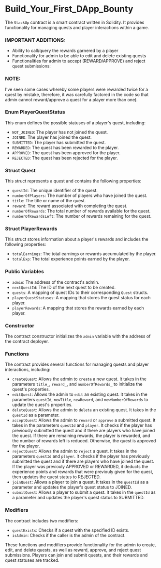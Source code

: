 # Build_Your_First_DApp_Bounty
The `StackUp` contract is a smart contract written in Solidity. It provides functionality for managing quests and player interactions within a game.

### IMPORTANT ADDITIONS:
- Ability to call/query the rewards garnered by a player
- Functionality for admin to be able to edit and delete existing quests
- Functionalities for admin to accept (REWARD/APPROVE) and reject quest submissions:
### NOTE: 
I've seen some cases whereby some players were rewarded twice for a quest by mistake, therefore, it was carefully factored in the code so that admin cannot reward/approve a quest for a player more than one). 


### Enum PlayerQuestStatus
This enum defines the possible statuses of a player's quest, including:
- `NOT_JOINED`: The player has not joined the quest.
- `JOINED`: The player has joined the quest.
- `SUBMITTED`: The player has submitted the quest.
- `REWARDED`: The quest has been rewarded to the player.
- `APPROVED`: The quest has been approved for the player.
- `REJECTED`: The quest has been rejected for the player.

### Struct Quest
This struct represents a quest and contains the following properties:
- `questId`: The unique identifier of the quest.
- `numberOfPlayers`: The number of players who have joined the quest.
- `title`: The title or name of the quest.
- `reward`: The reward associated with completing the quest.
- `numberOfRewards`: The total number of rewards available for the quest.
- `numberOfRewardsLeft`: The number of rewards remaining for the quest.

### Struct PlayerRewards
This struct stores information about a player's rewards and includes the following properties:
- `totalEarnings`: The total earnings or rewards accumulated by the player.
- `totalExp`: The total experience points earned by the player.

### Public Variables
- `admin`: The address of the contract's admin.
- `nextQuestId`: The ID of the next quest to be created.
- `quests`: A mapping of quest IDs to their corresponding `Quest` structs.
- `playerQuestStatuses`: A mapping that stores the quest status for each player.
- `playerRewards`: A mapping that stores the rewards earned by each player.

### Constructor
The contract constructor initializes the `admin` variable with the address of the contract deployer.

### Functions
The contract provides several functions for managing quests and player interactions, including:

- `createQuest`: Allows the admin to `create` a new quest. It takes in the parameters `title_`, `reward_`, and `numberOfRewards_` to initialize the quest's properties.
- `editQuest`: Allows the admin to `edit` an existing quest. It takes in the parameters `questId`, `newTitle`, `newReward`, and `newNumberOfRewards` to update the quest's properties.
- `deleteQuest`: Allows the admin to `delete` an existing quest. It takes in the `questId` as a parameter.
- `acceptQuest`: Allows the admin to `reward` or `approve` a submitted quest. It takes in the parameters `questId` and `player`. It checks if the player has previously submitted the quest and if there are players who have joined the quest. If there are remaining rewards, the player is rewarded, and the number of rewards left is reduced. Otherwise, the quest is approved for the player.
- `rejectQuest`: Allows the admin to `reject` a quest. It takes in the parameters `questId` and `player`. It checks if the player has previously submitted the quest and if there are players who have joined the quest. If the player was previouly APPROVED or REWARDED, it deducts the experience points and rewards that were previouly given for the quest, then updates the quest status to REJECTED.
- `joinQuest`: Allows a player to join a quest. It takes in the `questId` as a parameter and updates the player's quest status to JOINED.
- `submitQuest`: Allows a player to submit a quest. It takes in the `questId` as a parameter and updates the player's quest status to SUBMITTED.

### Modifiers
The contract includes two modifiers:
- `questExists`: Checks if a quest with the specified ID exists.
- `isAdmin`: Checks if the caller is the admin of the contract.

These functions and modifiers provide functionality for the admin to create, edit, and delete quests, as well as reward, approve, and reject quest submissions. Players can join and submit quests, and their rewards and quest statuses are tracked.



